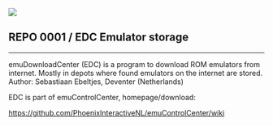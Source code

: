 ﻿![](https://raw.githubusercontent.com/wiki/PhoenixInteractiveNL/emuControlCenter/images/img_misc_cabinet.png)

## REPO 0001 / EDC Emulator storage
***
emuDownloadCenter (EDC) is a program to download ROM emulators from internet.
Mostly in depots where found emulators on the internet are stored.
Author: Sebastiaan Ebeltjes, Deventer (Netherlands)

EDC is part of emuControlCenter, homepage/download:

https://github.com/PhoenixInteractiveNL/emuControlCenter/wiki